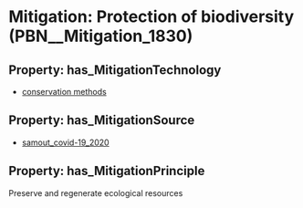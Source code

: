 # Mitigation: __Protection of biodiversity__ (PBN__Mitigation_1830)

## Property: has_MitigationTechnology

* [conservation methods](../Technology/PBN__Technology_4096)

## Property: has_MitigationSource

* [samout_covid-19_2020](../Article/PBN__Article_58)

## Property: has_MitigationPrinciple

Preserve and regenerate ecological resources

